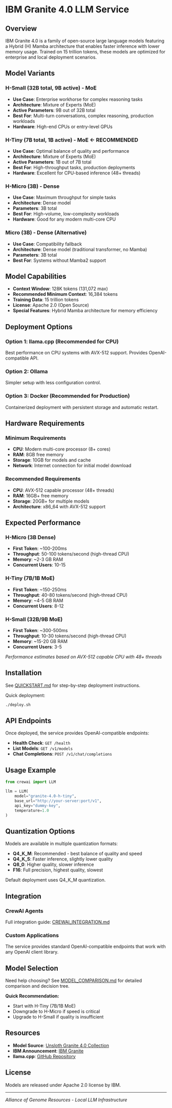 # IBM Granite 4.0 LLM Service

## Overview

IBM Granite 4.0 is a family of open-source large language models featuring a Hybrid (H) Mamba architecture that enables faster inference with lower memory usage. Trained on 15 trillion tokens, these models are optimized for enterprise and local deployment scenarios.

## Model Variants

### H-Small (32B total, 9B active) - MoE
- **Use Case**: Enterprise workhorse for complex reasoning tasks
- **Architecture**: Mixture of Experts (MoE)
- **Active Parameters**: 9B out of 32B total
- **Best For**: Multi-turn conversations, complex reasoning, production workloads
- **Hardware**: High-end CPUs or entry-level GPUs

### H-Tiny (7B total, 1B active) - MoE **← RECOMMENDED**
- **Use Case**: Optimal balance of quality and performance
- **Architecture**: Mixture of Experts (MoE)
- **Active Parameters**: 1B out of 7B total
- **Best For**: High-throughput tasks, production deployments
- **Hardware**: Excellent for CPU-based inference (48+ threads)

### H-Micro (3B) - Dense
- **Use Case**: Maximum throughput for simple tasks
- **Architecture**: Dense model
- **Parameters**: 3B total
- **Best For**: High-volume, low-complexity workloads
- **Hardware**: Good for any modern multi-core CPU

### Micro (3B) - Dense (Alternative)
- **Use Case**: Compatibility fallback
- **Architecture**: Dense model (traditional transformer, no Mamba)
- **Parameters**: 3B total
- **Best For**: Systems without Mamba2 support

## Model Capabilities

- **Context Window**: 128K tokens (131,072 max)
- **Recommended Minimum Context**: 16,384 tokens
- **Training Data**: 15 trillion tokens
- **License**: Apache 2.0 (Open Source)
- **Special Features**: Hybrid Mamba architecture for memory efficiency

## Deployment Options

### Option 1: llama.cpp (Recommended for CPU)
Best performance on CPU systems with AVX-512 support. Provides OpenAI-compatible API.

### Option 2: Ollama
Simpler setup with less configuration control.

### Option 3: Docker (Recommended for Production)
Containerized deployment with persistent storage and automatic restart.

## Hardware Requirements

### Minimum Requirements
- **CPU**: Modern multi-core processor (8+ cores)
- **RAM**: 8GB free memory
- **Storage**: 10GB for models and cache
- **Network**: Internet connection for initial model download

### Recommended Requirements
- **CPU**: AVX-512 capable processor (48+ threads)
- **RAM**: 16GB+ free memory
- **Storage**: 20GB+ for multiple models
- **Architecture**: x86_64 with AVX-512 support

## Expected Performance

### H-Micro (3B Dense)
- **First Token**: ~100-200ms
- **Throughput**: 50-100 tokens/second (high-thread CPU)
- **Memory**: ~2-3 GB RAM
- **Concurrent Users**: 10-15

### H-Tiny (7B/1B MoE)
- **First Token**: ~150-250ms
- **Throughput**: 40-80 tokens/second (high-thread CPU)
- **Memory**: ~4-5 GB RAM
- **Concurrent Users**: 8-12

### H-Small (32B/9B MoE)
- **First Token**: ~300-500ms
- **Throughput**: 10-30 tokens/second (high-thread CPU)
- **Memory**: ~15-20 GB RAM
- **Concurrent Users**: 3-5

*Performance estimates based on AVX-512 capable CPU with 48+ threads*

## Installation

See [QUICKSTART.md](QUICKSTART.md) for step-by-step deployment instructions.

Quick deployment:
```bash
./deploy.sh
```

## API Endpoints

Once deployed, the service provides OpenAI-compatible endpoints:

- **Health Check**: `GET /health`
- **List Models**: `GET /v1/models`
- **Chat Completions**: `POST /v1/chat/completions`

## Usage Example

```python
from crewai import LLM

llm = LLM(
    model="granite-4.0-h-tiny",
    base_url="http://your-server:port/v1",
    api_key="dummy-key",
    temperature=1.0
)
```

## Quantization Options

Models are available in multiple quantization formats:

- **Q4_K_M**: Recommended - best balance of quality and speed
- **Q4_K_S**: Faster inference, slightly lower quality
- **Q8_0**: Higher quality, slower inference
- **F16**: Full precision, highest quality, slowest

Default deployment uses Q4_K_M quantization.

## Integration

### CrewAI Agents
Full integration guide: [CREWAI_INTEGRATION.md](CREWAI_INTEGRATION.md)

### Custom Applications
The service provides standard OpenAI-compatible endpoints that work with any OpenAI client library.

## Model Selection

Need help choosing? See [MODEL_COMPARISON.md](MODEL_COMPARISON.md) for detailed comparison and decision tree.

**Quick Recommendation:**
- Start with H-Tiny (7B/1B MoE)
- Downgrade to H-Micro if speed is critical
- Upgrade to H-Small if quality is insufficient

## Resources

- **Model Source**: [Unsloth Granite 4.0 Collection](https://huggingface.co/collections/unsloth/granite-40-676ae8626c1a3c89f4bd3e5e)
- **IBM Announcement**: [IBM Granite](https://www.ibm.com/granite)
- **llama.cpp**: [GitHub Repository](https://github.com/ggml-org/llama.cpp)

## License

Models are released under Apache 2.0 license by IBM.

---

*Alliance of Genome Resources - Local LLM Infrastructure*
